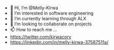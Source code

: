 - 👋 Hi, I’m @Melly-Kirwa
- 👀 I’m interested in software engineering
- 🌱 I’m currently learning through ALX
- 💞️ I’m looking to collaborate on projects 
- 📫 How to reach me ...
- https://twitter.com/kirwacory
- https://linkedin.com/in/melly-kirwa-37587511a/

<!---
Melly-Kirwa/Melly-Kirwa is a ✨ special ✨ repository because its `README.md` (this file) appears on your GitHub profile.
You can click the Preview link to take a look at your changes.
--->
